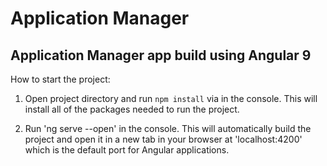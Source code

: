 # Application Manager
## Application Manager app build using Angular 9

How to start the project:

1. Open project directory and run `npm install` via in the console. This will install all of the packages needed to run the project.

2. Run 'ng serve --open' in the console. This will automatically build the project and open it in a new tab in your browser at 'localhost:4200' which is the default port for Angular applications.
